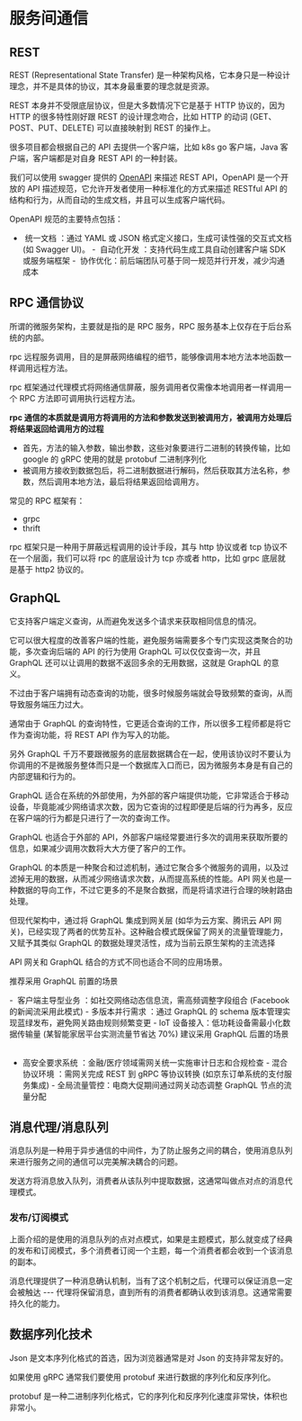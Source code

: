 <!--
 * @Author: shgopher shgopher@gmail.com
 * @Date: 2024-12-06 00:31:03
 * @LastEditors: shgopher shgopher@gmail.com
 * @LastEditTime: 2025-05-20 18:24:14
 * @FilePath: /luban/系统设计基础/分布式/分布式关键技术/服务间通信/README.md
 * @Description: 
 * 
 * Copyright (c) 2024 by shgopher, All Rights Reserved. 
-->
# 服务间通信
## REST
REST (Representational State Transfer) 是一种架构风格，它本身只是一种设计理念，并不是具体的协议，其本身最重要的理念就是资源。

REST 本身并不受限底层协议，但是大多数情况下它是基于 HTTP 协议的，因为 HTTP 的很多特性刚好跟 REST 的设计理念吻合，比如 HTTP 的动词 (GET、POST、PUT、DELETE) 可以直接映射到 REST 的操作上。

很多项目都会根据自己的 API 去提供一个客户端，比如 k8s go 客户端，Java 客户端，客户端都是对自身 REST API 的一种封装。

我们可以使用 swagger 提供的 [OpenAPI](./OpenAPI/README.md) 来描述 REST API，OpenAPI 是一个开放的 API 描述规范，它允许开发者使用一种标准化的方式来描述 RESTful API 的结构和行为，从而自动的生成文档，并且可以生成客户端代码。

OpenAPI 规范的主要特点包括：
- ​​ 统一文档 ​​：通过 YAML 或 JSON 格式定义接口，生成可读性强的交互式文档 (如 Swagger UI)。
​- ​ 自动化开发 ​​：支持代码生成工具自动创建客户端 SDK 或服务端框架
​- ​ 协作优化 ​​：前后端团队可基于同一规范并行开发，减少沟通成本
## RPC 通信协议
所谓的微服务架构，主要就是指的是 RPC 服务，RPC 服务基本上仅存在于后台系统的内部。

rpc 远程服务调用，目的是屏蔽网络编程的细节，能够像调用本地方法本地函数一样调用远程方法。

rpc 框架通过代理模式将网络通信屏蔽，服务调用者仅需像本地调用者一样调用一个 RPC 方法即可调用执行远程方法。

**rpc 通信的本质就是调用方将调用的方法和参数发送到被调用方，被调用方处理后将结果返回给调用方的过程**

- 首先，方法的输入参数，输出参数，这些对象要进行二进制的转换传输，比如 google 的 gRPC 使用的就是 protobuf 二进制序列化
- 被调用方接收到数据包后，将二进制数据进行解码，然后获取其方法名称，参数，然后调用本地方法，最后将结果返回给调用方。

 常见的 RPC 框架有：
- grpc
- thrift

rpc 框架只是一种用于屏蔽远程调用的设计手段，其与 http 协议或者 tcp 协议不在一个层面，我们可以将 rpc 的底层设计为 tcp 亦或者 http，比如 grpc 底层就是基于 http2 协议的。
## GraphQL
它支持客户端定义查询，从而避免发送多个请求来获取相同信息的情况。

它可以很大程度的改善客户端的性能，避免服务端需要多个专门实现这类聚合的功能，多次查询后端的 API 的行为使用 GraphQL 可以仅仅查询一次，并且 GraphQL 还可以让调用的数据不返回多余的无用数据，这就是 GraphQL 的意义。

不过由于客户端拥有动态查询的功能，很多时候服务端就会导致频繁的查询，从而导致服务端压力过大。

通常由于 GraphQL 的查询特性，它更适合查询的工作，所以很多工程师都是将它作为查询功能，将 REST API 作为写入的功能。

另外 GraphQL 千万不要跟微服务的底层数据耦合在一起，使用该协议时不要认为你调用的不是微服务整体而只是一个数据库入口而已，因为微服务本身是有自己的内部逻辑和行为的。

GraphQL 适合在系统的外部使用，为外部的客户端提供功能，它非常适合于移动设备，毕竟能减少网络请求次数，因为它查询的过程即便是后端的行为再多，反应在客户端的行为都是只进行了一次的查询工作。

GraphQL 也适合于外部的 API，外部客户端经常要进行多次的调用来获取所要的信息，如果减少调用次数将大大方便了客户的工作。

GraphQL 的本质是一种聚合和过滤机制，通过它聚合多个微服务的调用，以及过滤掉无用的数据，从而减少网络请求次数，从而提高系统的性能。API 网关也是一种数据的导向工作，不过它更多的不是聚合数据，而是将请求进行合理的映射路由处理。

但现代架构中，通过将 GraphQL 集成到网关层 (如华为云方案、腾讯云 API 网关)，已经实现了两者的优势互补。这种融合模式既保留了网关的流量管理能力，又赋予其类似 GraphQL 的数据处理灵活性，成为当前云原生架构的主流选择

API 网关和 GraphQL 结合的方式不同也适合不同的应用场景。

推荐采用 GraphQL 前置的场景 ​​

​- ​ 客户端主导型业务 ​​：如社交网络动态信息流，需高频调整字段组合 (Facebook 的新闻流采用此模式)
​​- 多版本并行需求 ​​：通过 GraphQL 的 schema 版本管理实现蓝绿发布，避免网关路由规则频繁变更
​​- IoT 设备接入 ​​：低功耗设备需最小化数据传输量 (某智能家居平台实测流量节省达 70%)
​​
建议采用 GraphQL 后置的场景 ​​
​​
- 高安全要求系统 ​​：金融/医疗领域需网关统一实施审计日志和合规检查
​​- 混合协议环境 ​​：需网关完成 REST 到 gRPC 等协议转换 (如京东订单系统的支付服务集成)
​​- 全局流量管控 ​​：电商大促期间通过网关动态调整 GraphQL 节点的流量分配

## 消息代理/消息队列
消息队列是一种用于异步通信的中间件，为了防止服务之间的耦合，使用消息队列来进行服务之间的通信可以完美解决耦合的问题。

发送方将消息放入队列，消费者从该队列中提取数据，这通常叫做点对点的消息代理模式。

### 发布/订阅模式
上面介绍的是使用的消息队列的点对点模式，如果是主题模式，那么就变成了经典的发布和订阅模式，多个消费者订阅一个主题，每一个消费者都会收到一个该消息的副本。

消息代理提供了一种消息确认机制，当有了这个机制之后，代理可以保证消息一定会被触达 --- 代理将保留消息，直到所有的消费者都确认收到该消息。这通常需要持久化的能力。
## 数据序列化技术
Json 是文本序列化格式的首选，因为浏览器通常是对 Json 的支持非常友好的。

如果使用 gRPC 通常我们要使用 protobuf 来进行数据的序列化和反序列化。

protobuf 是一种二进制序列化格式，它的序列化和反序列化速度非常快，体积也非常小。


